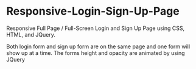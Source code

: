# Responsive-Login-Sign-Up-Page
Responsive Full Page / Full-Screen Login and Sign Up Page  using CSS, HTML, and JQuery.

 Both login form and sign up form are on the same page and one form will show up at a time. The forms height and opacity are animated by using JQuery
